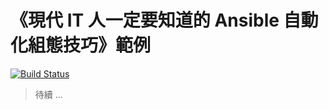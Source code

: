 # 《現代 IT 人一定要知道的 Ansible 自動化組態技巧》範例

[![Build Status](https://travis-ci.org/chusiang/ansible-book-for-it-examples.svg?branch=master)](https://travis-ci.org/chusiang/ansible-book-for-it-examples) 

> 待續 ...

